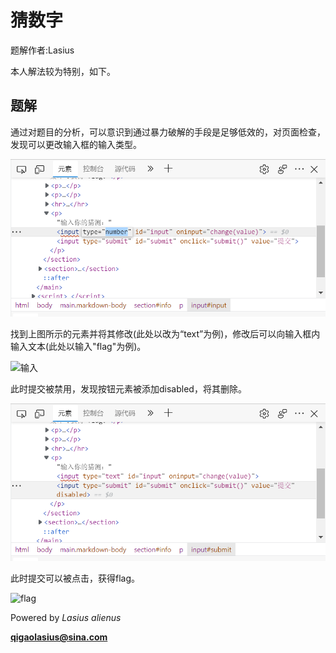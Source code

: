 # 猜数字

题解作者:Lasius

本人解法较为特别，如下。

## 题解

通过对题目的分析，可以意识到通过暴力破解的手段是足够低效的，对页面检查，发现可以更改输入框的输入类型。

![修改的项目](assets/Check_1.png)

找到上图所示的元素并将其修改(此处以改为“text”为例)，修改后可以向输入框内输入文本(此处以输入"flag"为例)。

![输入](assets/Page_1.png)

此时提交被禁用，发现按钮元素被添加disabled，将其删除。

![删除](assets/Check_2.png)

此时提交可以被点击，获得flag。

![flag](assets/Page_2.png)

Powered by *Lasius alienus*

**qigaolasius@sina.com**